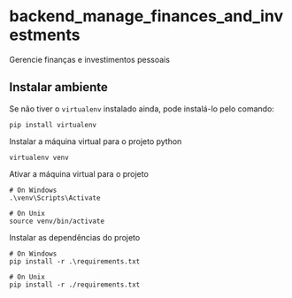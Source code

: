 # backend_manage_finances_and_investments

Gerencie finanças e investimentos pessoais

## Instalar ambiente

Se não tiver o `virtualenv` instalado ainda, pode instalá-lo pelo comando:

```shell
pip install virtualenv
```

Instalar a máquina virtual para o projeto python

```shell
virtualenv venv
```

Ativar a máquina virtual para o projeto

```shell
# On Windows
.\venv\Scripts\Activate

# On Unix
source venv/bin/activate
```

Instalar as dependências do projeto

```shell
# On Windows
pip install -r .\requirements.txt

# On Unix
pip install -r ./requirements.txt
```
